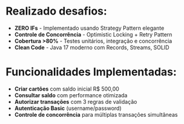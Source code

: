 # Realizado desafios:
- **ZERO IFs** - Implementado usando Strategy Pattern elegante
- **Controle de Concorrência** - Optimistic Locking + Retry Pattern
- **Cobertura >80%** - Testes unitários, integração e concorrência
- **Clean Code** - Java 17 moderno com Records, Streams, SOLID

# Funcionalidades Implementadas:

- **Criar cartões** com saldo inicial R$ 500,00
- **Consultar saldo** com performance otimizada
- **Autorizar transações** com 3 regras de validação
- **Autenticação Basic** (username/password)
- **Controle de concorrência** para múltiplas transações simultâneas